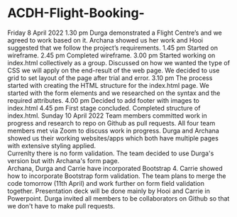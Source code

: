 # ACDH-Flight-Booking-
Friday 8 April 2022
1.30 pm Durga demonstrated a Flight Centre’s and we agreed to work based on it. Archana showed us her work and Hooi suggested that we follow the project’s requirements.
1.45 pm Started on wireframe.
2.45 pm Completed wireframe.
3.00 pm Started working on index.html collectively as a group. Discussed on how we wanted the type of CSS we will apply on the end-result of the web page. We decided to use grid to set layout of the page after trial and error.
3.10 pm The process started with creating the HTML structure for the index.html page. We started with the form elements and we researched on the syntax and the required attributes. 
4.00 pm Decided to add footer with images to index.html
4.45 pm First stage concluded. Completed structure of index.html. 
Sunday 10 April 2022
Team members committed work in progress and research to repo on Github as pull requests.
All four team members met via Zoom to discuss work in progress.
Durga and Archana showed us their working websites/apps which both have multiple pages with extensive styling applied.  
Currenlty there is no form validation.
The team decided to use Durga's version but with Archana's form page.  
Archana, Durga and Carrie have incorporated Bootstrap 4.
Carrie showed how to incorporate Bootstrap form validation.
The team plans to merge the code tomorrow (11th April) and work further on form field validation together.
Presentation deck will be done mainly by Hooi and Carrie in Powerpoint.
Durga invited all members to be collaborators on Github so that we don't have to make pull requests.
